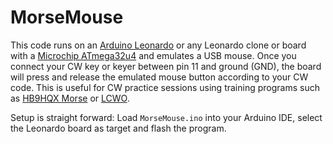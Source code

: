 MorseMouse
==========

This code runs on an [Arduino Leonardo](https://docs.arduino.cc/hardware/leonardo) or any Leonardo clone or board with a [Microchip ATmega32u4](https://www.microchip.com/en-us/product/ATmega32U4) and emulates a USB mouse. Once you connect your CW key or keyer between pin 11 and ground (GND), the board will press and release the emulated mouse button according to your CW code. This is useful for CW practice sessions using training programs such as [HB9HQX Morse](https://hb9htc.clubdesk.com/hb9htc6/morsen/hb9hqx_morse_v7) or [LCWO](https://lcwo.net/).

Setup is straight forward: Load `MorseMouse.ino` into your Arduino IDE, select the Leonardo board as target and flash the program. 
